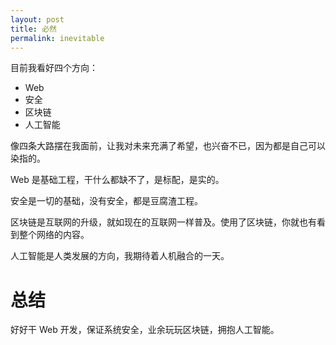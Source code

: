 ```yaml
---
layout: post
title: 必然
permalink: inevitable
---
```


目前我看好四个方向：

- Web
- 安全
- 区块链
- 人工智能

像四条大路摆在我面前，让我对未来充满了希望，也兴奋不已，因为都是自己可以染指的。

Web 是基础工程，干什么都缺不了，是标配，是实的。

安全是一切的基础，没有安全，都是豆腐渣工程。

区块链是互联网的升级，就如现在的互联网一样普及。使用了区块链，你就也有看到整个网络的内容。

人工智能是人类发展的方向，我期待着人机融合的一天。

# 总结
好好干 Web 开发，保证系统安全，业余玩玩区块链，拥抱人工智能。

